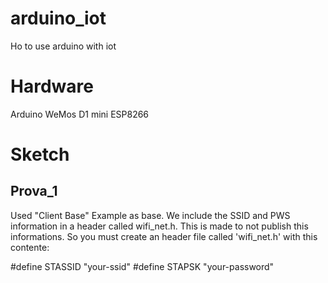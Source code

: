 # arduino_iot
Ho to use arduino with iot

# Hardware
Arduino WeMos D1 mini ESP8266

# Sketch
## Prova_1
Used "Client Base" Example as base. We include the SSID and PWS information in a header called wifi_net.h. This is made to not publish this informations. So you must create an header file called 'wifi_net.h' with this contente:

#define STASSID "your-ssid"
#define STAPSK  "your-password"



 

